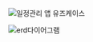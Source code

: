 ![일정관리 앱 유즈케이스](https://github.com/kiwimel0n/MakeAPICRUD/assets/129644629/5b3ade3c-d4cc-4352-9597-ff9e031377f7)






![erd다이어그램](https://github.com/kiwimel0n/MakeAPICRUD/assets/129644629/8d0eb3e3-82a1-4e73-97c7-54891de2b4f5)
